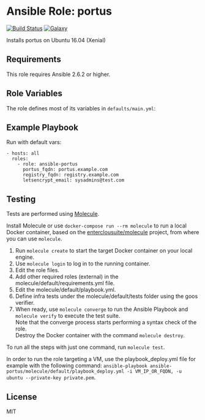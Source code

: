 Ansible Role: portus 
======================================

[![Build Status](https://travis-ci.org/entercloudsuite/ansible-portus.svg?branch=master)](https://travis-ci.org/entercloudsuite/ansible-portus)
[![Galaxy](https://img.shields.io/badge/galaxy-entercloudsuite.portus-blue.svg?style=flat-square)](https://galaxy.ansible.com/entercloudsuite/portus)  

Installs portus on Ubuntu 16.04 (Xenial)

## Requirements

This role requires Ansible 2.6.2 or higher.

## Role Variables

The role defines most of its variables in `defaults/main.yml`:

## Example Playbook

Run with default vars:

    - hosts: all
      roles:
        - role: ansible-portus
          portus_fqdn: portus.example.com
          registry_fqdn: registry.example.com
          letsencrypt_email: sysadmins@test.com

## Testing

Tests are performed using [Molecule](http://molecule.readthedocs.org/en/latest/).

Install Molecule or use `docker-compose run --rm molecule` to run a local Docker container, based on the [enterclousuite/molecule](https://hub.docker.com/r/fminzoni/molecule/) project, from where you can use `molecule`.

1. Run `molecule create` to start the target Docker container on your local engine.  
2. Use `molecule login` to log in to the running container.  
3. Edit the role files.  
4. Add other required roles (external) in the molecule/default/requirements.yml file.  
5. Edit the molecule/default/playbook.yml.  
6. Define infra tests under the molecule/default/tests folder using the goos verifier.  
7. When ready, use `molecule converge` to run the Ansible Playbook and `molecule verify` to execute the test suite.  
Note that the converge process starts performing a syntax check of the role.  
Destroy the Docker container with the command `molecule destroy`.   

To run all the steps with just one command, run `molecule test`. 

In order to run the role targeting a VM, use the playbook_deploy.yml file for example with the following command: `ansible-playbook ansible-portus/molecule/default/playbook_deploy.yml -i VM_IP_OR_FQDN, -u ubuntu --private-key private.pem`.  

## License

MIT
